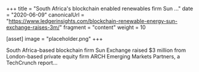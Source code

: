 +++
title = "South Africa's blockchain enabled renewables firm Sun ..."
date = "2020-06-09"
canonicalUrl = "https://www.ledgerinsights.com/blockchain-renewable-energy-sun-exchange-raises-3m/"
fragment = "content"
weight = 10

[asset]
    image = "placeholder.png"
+++

South Africa-based blockchain firm Sun Exchange raised $3 million from 
London-based private equity firm ARCH Emerging Markets Partners, a 
TechCrunch report...
